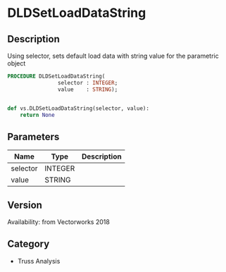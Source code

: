 # DLDSetLoadDataString

## Description
Using selector, sets default load data with string value for the parametric object

```pascal
PROCEDURE DLDSetLoadDataString(
				selector : INTEGER;
				value    : STRING);
```

```python

def vs.DLDSetLoadDataString(selector, value):
    return None
```

## Parameters
|Name|Type|Description|
|---|---|---|
|selector|INTEGER||
|value|STRING||

## Version
Availability: from Vectorworks 2018
## Category
* Truss Analysis

